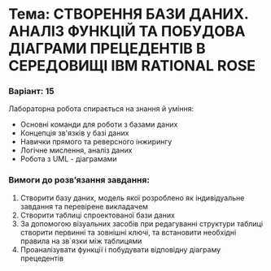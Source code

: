 # Тема: СТВОРЕННЯ БАЗИ ДАНИХ. АНАЛІЗ ФУНКЦІЙ ТА ПОБУДОВА ДІАГРАМИ ПРЕЦЕДЕНТІВ В СЕРЕДОВИЩІ IBM RATIONAL ROSE
### Варіант: 15

Лабораторна робота спирається на знання й уміння: 
- Основні команди для роботи з базами даних
- Концепція зв'язків у базі даних
- Навички прямого та реверсного інжирингу
- Логічне мислення, аналіз даних
- Робота з UML - діаграмами

### Вимоги до розв’язання завдання: <br>
1. Створити базу даних, модель якої розроблено як індивідуальне завдання та перевірене викладачем
2. Створити таблиці спроектованої бази даних
3. За допомогою візуальних засобів при редагуванні структури таблиці створити первинні та зовнішні ключі, та встановити необхідні правила на
зв`язки між таблицями
4. Проаналізувати функції і побудувати відповідну діаграму прецедентів